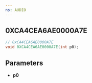 ```yaml
---
ns: AUDIO
---
```

## 0XCA4CEA6AE0000A7E

```c
// 0xCA4CEA6AE0000A7E
void 0XCA4CEA6AE0000A7E(int p0);
```



## Parameters
* **p0**

